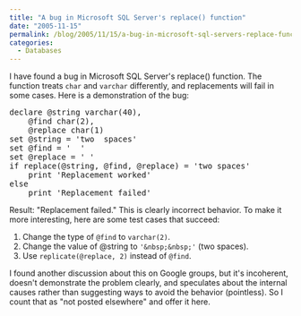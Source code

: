 ```yaml
---
title: "A bug in Microsoft SQL Server's replace() function"
date: "2005-11-15"
permalink: /blog/2005/11/15/a-bug-in-microsoft-sql-servers-replace-function/
categories:
  - Databases
---
```

I have found a bug in Microsoft SQL Server's replace() function. The function treats `char` and `varchar` differently, and replacements will fail in some cases. Here is a demonstration of the bug:

<pre>declare @string varchar(40),
    @find char(2),
    @replace char(1)
set @string = 'two  spaces'
set @find = '  '
set @replace = ' '
if replace(@string, @find, @replace) = 'two spaces'
    print 'Replacement worked'
else
    print 'Replacement failed'</pre>

Result: "Replacement failed." This is clearly incorrect behavior. To make it more interesting, here are some test cases that succeed:

1.  Change the type of `@find` to `varchar(2)`.
2.  Change the value of @string to `'&nbsp;&nbsp;'` (two spaces).
3.  Use `replicate(@replace, 2)` instead of `@find`.

I found another discussion about this on Google groups, but it's incoherent, doesn't demonstrate the problem clearly, and speculates about the internal causes rather than suggesting ways to avoid the behavior (pointless). So I count that as "not posted elsewhere" and offer it here.

